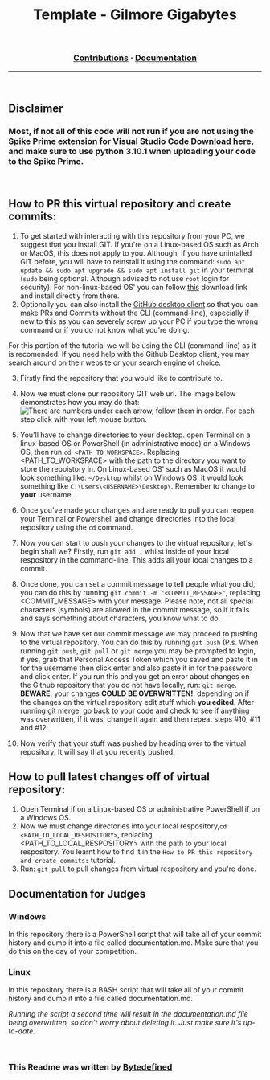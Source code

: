 
<h1 align="center">
  <strong>Template - Gilmore Gigabytes</strong>
</h1>

<br>

<h3 align="center">
  <a href="#">Contributions</a>
  <span>·</span>
  <a href="">Documentation</a>
</h3>

---
<br>

## **Disclaimer**

### Most, if not all of this code will not run if you are not using the Spike Prime extension for Visual Studio Code <a href="https://marketplace.visualstudio.com/items?itemName=PeterStaev.lego-spikeprime-mindstorms-vscode" target="_blank">Download here</a>, and make sure to use python 3.10.1 when uploading your code to the Spike Prime.

<br>

## How to PR this virtual repository and create commits:
1. To get started with interacting with this repository from your PC, we suggest that you install GIT. If you're on a Linux-based OS such as Arch or MacOS, this does not apply to you. Although, if you have unintalled GIT before, you will have to reinstall it using the command: `sudo apt update && sudo apt upgrade && sudo apt install git` in your terminal (`sudo` being optional. Although advised to not use `root` login for security). For non-linux-based OS' you can follow <a href="https://git-scm.com/downloads" target="_blank">this</a> download link and install directly from there.
2. Optionally you can also install the <a href="https://desktop.github.com/" target="_blank">GitHub desktop client</a> so that you can make PRs and Commits without the CLI (command-line), especially if new to this as you can severely screw up your PC if you type the wrong command or if you do not know what you're doing.

For this portion of the tutorial we will be using the CLI (command-line) as it is recomended. If you need help with the Github Desktop client, you may search around on their website or your search engine of choice.

3. Firstly find the repository that you would like to contribute to.
4. Now we must clone our repository GIT web url. The image below demonstrates how you may do that:
![There are numbers under each arrow, follow them in order. For each step click with your left mouse button.](https://media.discordapp.net/attachments/879991970167160832/931775304626753586/Screen_Shot_2022-01-15_at_12.57.31_pm.png?width=1008&height=572)
5. You'll have to change directories to your desktop. open Terminal on a linux-based OS or PowerShell (in administrative mode) on a Windows OS, then run `cd <PATH_TO_WORKSPACE>`. Replacing <PATH_TO_WORKSPACE> with the path to the directory you want to store the repoistory in. On Linux-based OS' such as MacOS it would look something like: `~/Desktop` whilst on Windows OS' it would look something like `C:\Users\<USERNAME>\Desktop\`. Remember to change <USERNAME> to **your** username.

9. Once you've made your changes and are ready to pull you can reopen your Terminal or Powershell and change directories into the local repository using the `cd` command.
10. Now you can start to push your changes to the virtual repository, let's begin shall we? Firstly, run `git add .` whilst inside of your local respository in the command-line. This adds all your local changes to a commit.
11. Once done, you can set a commit message to tell people what you did, you can do this by running `git commit -m "<COMMIT_MESSAGE>"`, replacing <COMMIT_MESSAGE> with your message. Please note, not all special characters (symbols) are allowed in the commit message, so if it fails and says something about characters, you know what to do.
12. Now that we have set our commit message we may proceed to pushing to the virtual repository. You can do this by running `git push` (P.s. When running `git push`, `git pull` or `git merge` you may be prompted to login, if yes, grab that Personal Access Token which you saved and paste it in for the username then click enter and also paste it in for the password and click enter. If you run this and you get an error about changes on the Github repository that you do not have locally, run: `git merge`. **BEWARE**, your changes **COULD BE OVERWRITTEN!**, depending on if the changes on the virtual repository edit stuff which **you edited**. After running git merge, go back to your code and check to see if anything was overwritten, if it was, change it again and then repeat steps #10, #11 and #12.
13. Now verify that your stuff was pushed by heading over to the virtual repository. It will say that you recently pushed.

  
  
## How to pull latest changes off of virtual repository:
1. Open Terminal if on a Linux-based OS or administrative PowerShell if on a Windows OS.
2. Now we must change directories into your local respository,`cd <PATH_TO_LOCAL_RESPOSITORY>`, replacing <PATH_TO_LOCAL_RESPOSITORY> with the path to your local respository. You learnt how to find it in the `How to PR this repository and create commits:` tutorial.
3. Run: `git pull` to pull changes from virtual respository and you're done.
  
  

## Documentation for Judges
### Windows
In this repository there is a PowerShell script that will take all of your commit history and dump it into a file called documentation.md. Make sure that you do this on the day of your competition.
### Linux
In this repository there is a BASH script that will take all of your commit history and dump it into a file called documentation.md. 

*Running the script a second time will result in the documentation.md file being overwritten, so don't worry about deleting it. Just make sure it's up-to-date.*
  
 <br>
  
 ### This Readme was written by <a href="https://github.com/Bytedefined" target="_blank">**Bytedefined**</a>
